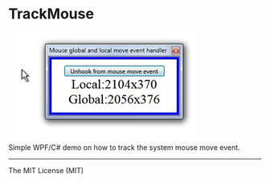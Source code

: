 # TrackMouse


![TrackMouse][logo]


Simple WPF/C# demo on how to track the system mouse move event.

----------
The MIT License (MIT)


[logo]: https://github.com/spinico/TrackMouse/blob/master/Images/Logo.jpg?raw=true "TrackMouse sample demo"